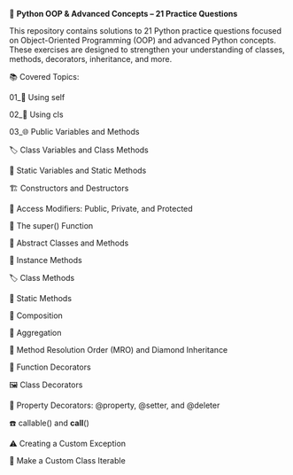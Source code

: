 🐍 **Python OOP & Advanced Concepts – 21 Practice Questions**

This repository contains solutions to 21 Python practice questions focused on Object-Oriented Programming (OOP) and advanced Python concepts. These exercises are designed to strengthen your understanding of classes, methods, decorators, inheritance, and more.

📚 Covered Topics:

01_🔁 Using self

02_🧩 Using cls

03_🌐 Public Variables and Methods

🏷️ Class Variables and Class Methods

🧊 Static Variables and Static Methods

🏗️ Constructors and Destructors

🔐 Access Modifiers: Public, Private, and Protected

🧬 The super() Function

🧪 Abstract Classes and Methods

👤 Instance Methods

🏷️ Class Methods

🧊 Static Methods

🧱 Composition

🧺 Aggregation

🧭 Method Resolution Order (MRO) and Diamond Inheritance

🎨 Function Decorators

🖼️ Class Decorators

🏡 Property Decorators: @property, @setter, and @deleter

☎️ callable() and __call__()

⚠️ Creating a Custom Exception

🔄 Make a Custom Class Iterable
